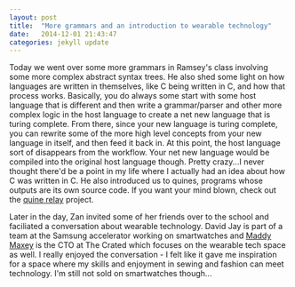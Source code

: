 ```yaml
---
layout: post
title:  "More grammars and an introduction to wearable technology"
date:   2014-12-01 21:43:47
categories: jekyll update
---
```

Today we went over some more grammars in Ramsey's class involving some more complex abstract syntax trees. He also shed some light on how languages are written in themselves, like C being written in C, and how that process works. Basically, you do always some start with some host language that is different and then write a grammar/parser and other more complex logic in the host language to create a net new language that is turing complete. From there, since your new language is turing complete, you can rewrite some of the more high level concepts from your new language in itself, and then feed it back in. At this point, the host language sort of disappears from the workflow. Your net new language would be compiled into the original host language though. Pretty crazy...I never thought there'd be a point in my life where I actually had an idea about how C was written in C. He also introduced us to quines, programs whose outputs are its own source code. If you want your mind blown, check out the [quine relay](https://github.com/mame/quine-relay) project.

Later in the day, Zan invited some of her friends over to the school and faciliated a conversation about wearable technology. David Jay is part of a team at the Samsung accelerator working on smartwatches and [Maddy Maxey](http://madisonmaxey.com/) is the CTO at The Crated which focuses on the wearable tech space as well. I really enjoyed the conversation - I felt like it gave me inspiration for a space where my skills and enjoyment in sewing and fashion can meet technology. I'm still not sold on smartwatches though...